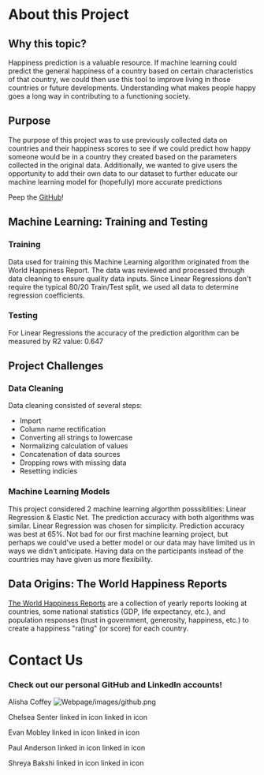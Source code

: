 # About this Project
## Why this topic?
Happiness prediction is a valuable resource. If machine learning could predict the general happiness of a country based on certain characteristics of that country, we could then use this tool to improve living in those countries or future developments. Understanding what makes people happy goes a long way in contributing to a functioning society.

## Purpose
The purpose of this project was to use previously collected data on countries and their happiness scores to see if we could predict how happy someone would be in a country they created based on the parameters collected in the original data. Additionally, we wanted to give users the opportunity to add their own data to our dataset to further educate our machine learning model for (hopefully) more accurate predictions

Peep the [GitHub](https://github.com/chelseasenter/Project_3)!

## Machine Learning: Training and Testing
### Training
Data used for training this Machine Learning algorithm originated from the World Happiness Report. The data was reviewed and processed through data cleaning to ensure quality data inputs. Since Linear Regressions don't require the typical 80/20 Train/Test split, we used all data to determine regression coefficients.

### Testing
For Linear Regressions the accuracy of the prediction algorithm can be measured by R2 value: 0.647

## Project Challenges
### Data Cleaning
Data cleaning consisted of several steps:

- Import
- Column name rectification
- Converting all strings to lowercase
- Normalizing calculation of values
- Concatenation of data sources
- Dropping rows with missing data
- Resetting indicies

### Machine Learning Models
This project considered 2 machine learning algorthm posssiblities: Linear Regression & Elastic Net. The prediction accuracy with both algorithms was similar. Linear Regression was chosen for simplicity. Prediction accuracy was best at 65%. Not bad for our first machine learning project, but perhaps we could've used a better model or our data may have limited us in ways we didn't anticipate. Having data on the participants instead of the countries may have given us more flexibility.

## Data Origins: The World Happiness Reports
[The World Happiness Reports](https://worldhappiness.report/) are a collection of yearly reports looking at countries, some national statistics (GDP, life expectancy, etc.), and population responses (trust in government, generosity, happiness, etc.) to create a happiness "rating" (or score) for each country.

# Contact Us
### Check out our personal GitHub and LinkedIn accounts!

Alisha Coffey ![Webpage/images/github.png](https://www.linkedin.com/in/alishacoffey)

Chelsea Senter linked in icon linked in icon

Evan Mobley linked in icon linked in icon

Paul Anderson linked in icon linked in icon

Shreya Bakshi linked in icon linked in icon
